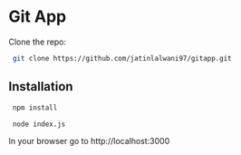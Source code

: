 # Git App

Clone the repo:

```sh
 git clone https://github.com/jatinlalwani97/gitapp.git
 ```

## Installation

 ```sh
  npm install
 ```

```sh
 node index.js
 ```


In your browser go to http://localhost:3000
